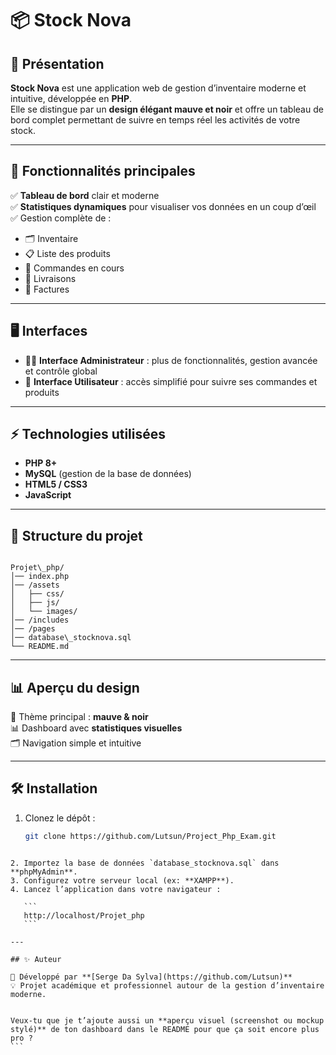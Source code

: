 # 📦 Stock Nova

## 🎨 Présentation

**Stock Nova** est une application web de gestion d’inventaire moderne et intuitive, développée en **PHP**.  
Elle se distingue par un **design élégant mauve et noir** et offre un tableau de bord complet permettant de suivre en temps réel les activités de votre stock.

---

## 🚀 Fonctionnalités principales

✅ **Tableau de bord** clair et moderne  
✅ **Statistiques dynamiques** pour visualiser vos données en un coup d’œil  
✅ Gestion complète de :  
- 🗂️ Inventaire  
- 📋 Liste des produits  
- 🛒 Commandes en cours  
- 🚚 Livraisons  
- 🧾 Factures  

---

## 🖥️ Interfaces

- 👨‍💼 **Interface Administrateur** : plus de fonctionnalités, gestion avancée et contrôle global  
- 👤 **Interface Utilisateur** : accès simplifié pour suivre ses commandes et produits  

---

## ⚡ Technologies utilisées

- **PHP 8+**
- **MySQL** (gestion de la base de données)
- **HTML5 / CSS3**
- **JavaScript**

---

## 📂 Structure du projet

```

Projet\_php/
│── index.php
│── /assets
│   ├── css/
│   ├── js/
│   └── images/
│── /includes
│── /pages
│── database\_stocknova.sql
└── README.md

````

---

## 📊 Aperçu du design

🎨 Thème principal : **mauve & noir**  
📊 Dashboard avec **statistiques visuelles**  
🗂️ Navigation simple et intuitive  

---

## 🛠️ Installation

1. Clonez le dépôt :
   ```bash
   git clone https://github.com/Lutsun/Project_Php_Exam.git
````

2. Importez la base de données `database_stocknova.sql` dans **phpMyAdmin**.
3. Configurez votre serveur local (ex: **XAMPP**).
4. Lancez l’application dans votre navigateur :

   ```
   http://localhost/Projet_php
   ```

---

## ✨ Auteur

👤 Développé par **[Serge Da Sylva](https://github.com/Lutsun)**
💡 Projet académique et professionnel autour de la gestion d’inventaire moderne.
 

Veux-tu que je t’ajoute aussi un **aperçu visuel (screenshot ou mockup stylé)** de ton dashboard dans le README pour que ça soit encore plus pro ?
```
